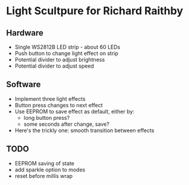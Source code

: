 # Light Scultpure for Richard Raithby

## Hardware

* Single WS2812B LED strip - about 60 LEDs
* Push button to change light effect on strip
* Potential divider to adjust brightness
* Potential divider to adjust speed

## Software

* Implement three light effects
* Button press changes to next effect
* Use EEPROM to save effect as default, either by:
   * long button press?
   * some seconds after change, save?
* Here's the trickly one: smooth transition between effects

## TODO

* EEPROM saving of state
* add sparkle option to modes
* reset before millis wrap

